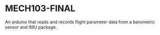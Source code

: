 # MECH103-FINAL
An arduino that reads and records flight parameter data from a barometric sensor and IMU package. 
